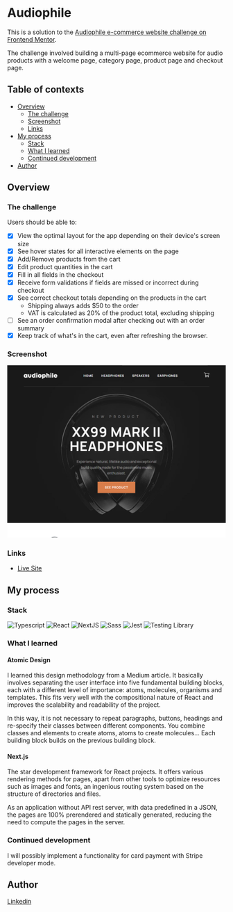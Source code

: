 # Audiophile

This is a solution to the [Audiophile e-commerce website challenge on Frontend Mentor](https://www.frontendmentor.io/challenges/audiophile-ecommerce-website-C8cuSd_wx).

The challenge involved building a multi-page ecommerce website for audio products with a welcome page, category page, product page and checkout page.

## Table of contexts

- [Overview](#overview)
  - [The challenge](#the-challenge)
  - [Screenshot](#screenshot)
  - [Links](#links)
- [My process](#my-process)
  - [Stack](#stack)
  - [What I learned](#what-i-learned)
  - [Continued development](#continued-development)
- [Author](#author)

## Overview

### The challenge

Users should be able to:

- [x] View the optimal layout for the app depending on their device's screen size
- [x] See hover states for all interactive elements on the page
- [x] Add/Remove products from the cart
- [x] Edit product quantities in the cart
- [x] Fill in all fields in the checkout
- [x] Receive form validations if fields are missed or incorrect during checkout
- [x] See correct checkout totals depending on the products in the cart
  - Shipping always adds $50 to the order
  - VAT is calculated as 20% of the product total, excluding shipping
- [ ] See an order confirmation modal after checking out with an order summary
- [x] Keep track of what's in the cart, even after refreshing the browser.

### Screenshot

![](./public/images/screenshot.png)

### Links

- [Live Site](https://audiophile-commerce.vercel.app/)

## My process

### Stack

![Typescript](https://img.shields.io/badge/TypeScript-007ACC?style=for-the-badge&logo=typescript&logoColor=white)
![React](https://img.shields.io/badge/React-20232A?style=for-the-badge&logo=react&logoColor=61DAFB)
![NextJS](https://img.shields.io/badge/next.js-000000?style=for-the-badge&logo=nextdotjs&logoColor=white)
![Sass](https://img.shields.io/badge/Sass-CC6699?style=for-the-badge&logo=sass&logoColor=white)
![Jest](https://img.shields.io/badge/Jest-323330?style=for-the-badge&logo=Jest&logoColor=white)
![Testing Library](https://img.shields.io/badge/testing%20library-323330?style=for-the-badge&logo=testing-library&logoColor=red)

### What I learned

#### Atomic Design

I learned this design methodology from a Medium article. It basically involves separating the user interface into five fundamental building blocks, each with a different level of importance: atoms, molecules, organisms and templates. This fits very well with the compositional nature of React and improves the scalability and readability of the project.

In this way, it is not necessary to repeat paragraphs, buttons, headings and re-specify their classes between different components. You combine classes and elements to create atoms, atoms to create molecules... Each building block builds on the previous building block.

#### Next.js

The star development framework for React projects. It offers various rendering methods for pages, apart from other tools to optimize resources such as images and fonts, an ingenious routing system based on the structure of directories and files.

As an application without API rest server, with data predefined in a JSON, the pages are 100% prerendered and statically generated, reducing the need to compute the pages in the server.

### Continued development

I will possibly implement a functionality for card payment with Stripe developer mode.

## Author

[Linkedin](https://www.linkedin.com/in/alexander-gh/)
